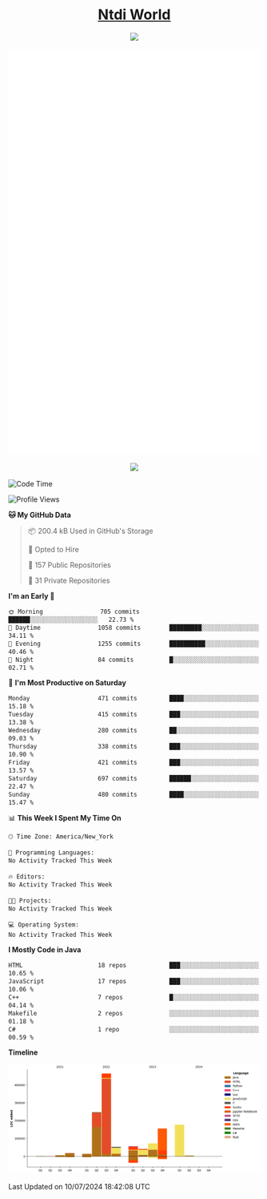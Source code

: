 <h1 align="center"><a href="https://www.ntdi.world">Ntdi World</a></h1>
<p align="center">
  <a href="https://github.com/n-tdi"><img src="https://readme-typing-svg.herokuapp.com?lines=FullStack+Developer;Web+Developer;Open-Source+Enthusiast;Java+Developer;Spigot-API%20Developer;&center=true&width=500&height=50"></a>
</p>

<div align="center">
  <img src="/github-metrics.svg"></img>
  
  <img src="https://komarev.com/ghpvc/?username=n-tdi&color=green"></img>
</div>

<!-- May use later.. idk -->
<!-- <a href="http://www.github.com/n-tdi"><img src="https://github-readme-stats.vercel.app/api?username=n-tdi&show_icons=true&hide=&count_private=true&title_color=0891b2&text_color=ffffff&icon_color=0891b2&bg_color=1c1917&hide_border=true&show_icons=true" alt="n-tdi's GitHub stats" /></a> -->

<!--START_SECTION:waka-->
![Code Time](http://img.shields.io/badge/Code%20Time-324%20hrs%2046%20mins-blue)

![Profile Views](http://img.shields.io/badge/Profile%20Views-3-blue)

**🐱 My GitHub Data** 

> 📦 200.4 kB Used in GitHub's Storage 
 > 
> 💼 Opted to Hire
 > 
> 📜 157 Public Repositories 
 > 
> 🔑 31 Private Repositories 
 > 
**I'm an Early 🐤** 

```text
🌞 Morning                705 commits         ██████░░░░░░░░░░░░░░░░░░░   22.73 % 
🌆 Daytime                1058 commits        █████████░░░░░░░░░░░░░░░░   34.11 % 
🌃 Evening                1255 commits        ██████████░░░░░░░░░░░░░░░   40.46 % 
🌙 Night                  84 commits          █░░░░░░░░░░░░░░░░░░░░░░░░   02.71 % 
```
📅 **I'm Most Productive on Saturday** 

```text
Monday                   471 commits         ████░░░░░░░░░░░░░░░░░░░░░   15.18 % 
Tuesday                  415 commits         ███░░░░░░░░░░░░░░░░░░░░░░   13.38 % 
Wednesday                280 commits         ██░░░░░░░░░░░░░░░░░░░░░░░   09.03 % 
Thursday                 338 commits         ███░░░░░░░░░░░░░░░░░░░░░░   10.90 % 
Friday                   421 commits         ███░░░░░░░░░░░░░░░░░░░░░░   13.57 % 
Saturday                 697 commits         ██████░░░░░░░░░░░░░░░░░░░   22.47 % 
Sunday                   480 commits         ████░░░░░░░░░░░░░░░░░░░░░   15.47 % 
```


📊 **This Week I Spent My Time On** 

```text
🕑︎ Time Zone: America/New_York

💬 Programming Languages: 
No Activity Tracked This Week

🔥 Editors: 
No Activity Tracked This Week

🐱‍💻 Projects: 
No Activity Tracked This Week

💻 Operating System: 
No Activity Tracked This Week
```

**I Mostly Code in Java** 

```text
HTML                     18 repos            ███░░░░░░░░░░░░░░░░░░░░░░   10.65 % 
JavaScript               17 repos            ███░░░░░░░░░░░░░░░░░░░░░░   10.06 % 
C++                      7 repos             █░░░░░░░░░░░░░░░░░░░░░░░░   04.14 % 
Makefile                 2 repos             ░░░░░░░░░░░░░░░░░░░░░░░░░   01.18 % 
C#                       1 repo              ░░░░░░░░░░░░░░░░░░░░░░░░░   00.59 % 
```



**Timeline**

![Lines of Code chart](https://raw.githubusercontent.com/n-tdi/n-tdi/main/assets/bar_graph.png)


 Last Updated on 10/07/2024 18:42:08 UTC
<!--END_SECTION:waka-->
